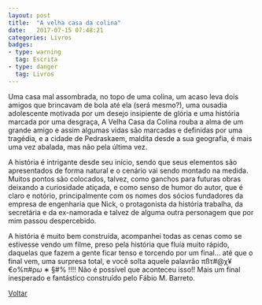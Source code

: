 ```yaml
---
layout: post
title:  "A velha casa da colina"
date:   2017-07-15 07:48:21
categories: Livros
badges:
- type: warning
  tag: Escrita
- type: danger
  tag: Livros
---
```


Uma casa mal assombrada, no topo de uma colina, um acaso leva dois amigos que brincavam de bola até ela (será mesmo?), uma ousadia adolescente motivada por um desejo insipiente de glória e uma história marcada por uma desgraça, A Velha Casa da Colina rouba a alma de um grande amigo e assim algumas vidas são marcadas e definidas por uma tragédia, e a cidade de Pedraskaem, maldita desde a sua geografia, é mais uma vez abalada, mas não pela última vez.

<!--more-->

A história é intrigante desde seu início, sendo que seus elementos são apresentados de forma natural e o cenário vai sendo montado na medida. Muitos pontos são colocados, talvez, como ganchos para futuras obras deixando a curiosidade atiçada, e como senso de humor do autor, que é claro e notório, principalmente com os nomes dos sócios fundadores da empresa de engenharia que Nick, o protagonista da história trabalha, da secretária e da ex-namorada e talvez de alguma outra personagem que por mim passou despercebido.

A história é muito bem construída, acompanhei todas as cenas como se estivesse vendo um filme, preso pela história que fluía muito rápido, daquelas que fazem a gente ficar tenso e torcendo por um final… até que o final vem, uma surpresa total, e você solta aquele palavrão πßτ#@χ¥€ο%π#ρ$ω∗§$#% !!!! Não é possível que aconteceu isso!! Mais um final inesperado e fantástico construído pelo Fábio M. Barreto.



[Voltar]({{site.baseurl}}/docs/humanidades)